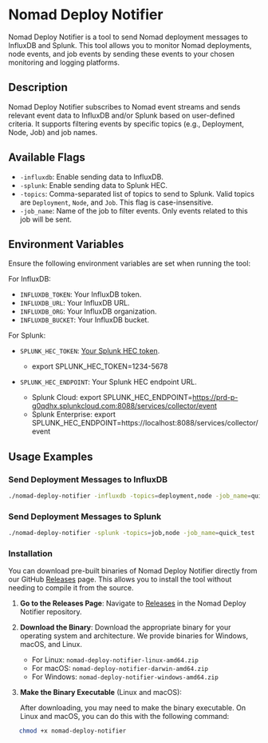 # Nomad Deploy Notifier

Nomad Deploy Notifier is a tool to send Nomad deployment messages to InfluxDB and Splunk. This tool allows you to monitor Nomad deployments, node events, and job events by sending these events to your chosen monitoring and logging platforms.

## Description

Nomad Deploy Notifier subscribes to Nomad event streams and sends relevant event data to InfluxDB and/or Splunk based on user-defined criteria. It supports filtering events by specific topics (e.g., Deployment, Node, Job) and job names.

## Available Flags

- `-influxdb`: Enable sending data to InfluxDB.
- `-splunk`: Enable sending data to Splunk HEC.
- `-topics`: Comma-separated list of topics to send to Splunk. Valid topics are `Deployment`, `Node`, and `Job`. This flag is case-insensitive.
- `-job_name`: Name of the job to filter events. Only events related to this job will be sent.

## Environment Variables

Ensure the following environment variables are set when running the tool:

For InfluxDB:
- `INFLUXDB_TOKEN`: Your InfluxDB token.
- `INFLUXDB_URL`: Your InfluxDB URL.
- `INFLUXDB_ORG`: Your InfluxDB organization.
- `INFLUXDB_BUCKET`: Your InfluxDB bucket.

For Splunk:
- `SPLUNK_HEC_TOKEN`: [Your Splunk HEC token](https://kinneygroup.com/blog/http-event-collector/).

    - export SPLUNK_HEC_TOKEN=1234-5678

  
- `SPLUNK_HEC_ENDPOINT`: Your Splunk HEC endpoint URL. 

  - Splunk Cloud: export SPLUNK_HEC_ENDPOINT=https://prd-p-g0qdhx.splunkcloud.com:8088/services/collector/event
  - Splunk Enterprise: export SPLUNK_HEC_ENDPOINT=https://localhost:8088/services/collector/event

## Usage Examples

### Send Deployment Messages to InfluxDB

```sh
./nomad-deploy-notifier -influxdb -topics=deployment,node -job_name=quick_test
```

### Send Deployment Messages to Splunk
```sh
./nomad-deploy-notifier -splunk -topics=job,node -job_name=quick_test
```

### Installation

You can download pre-built binaries of Nomad Deploy Notifier directly from our GitHub [Releases](https://github.com/markcampv/nomad-deploy-notifier/releases) page. This allows you to install the tool without needing to compile it from the source.

1. **Go to the Releases Page**: Navigate to [Releases](https://github.com/markcampv/nomad-deploy-notifier/releases) in the Nomad Deploy Notifier repository.

2. **Download the Binary**: Download the appropriate binary for your operating system and architecture. We provide binaries for Windows, macOS, and Linux.

    - For Linux: `nomad-deploy-notifier-linux-amd64.zip`
    - For macOS: `nomad-deploy-notifier-darwin-amd64.zip`
    - For Windows: `nomad-deploy-notifier-windows-amd64.zip`

3. **Make the Binary Executable** (Linux and macOS):

   After downloading, you may need to make the binary executable. On Linux and macOS, you can do this with the following command:

```sh
   chmod +x nomad-deploy-notifier 


